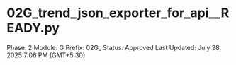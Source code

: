 # 02G_trend_json_exporter_for_api__READY.py

Phase: 2
Module: G
Prefix: 02G_
Status: Approved
Last Updated: July 28, 2025 7:06 PM (GMT+5:30)